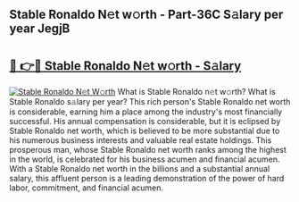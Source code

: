 ## Stable Ronaldo N𝚎t w𝚘rth - Part-36C S𝚊lary per year JegjB

# <h2><a href="http://gc3hs6.nevu.top/?p=Stable+Ronaldo">🔗 👉🔴 Stable Ronaldo N𝚎t w𝚘rth - S𝚊lary</a></h2>

[![Stable Ronaldo N𝚎t W𝚘rth](https://i.imgur.com/Oavwk0R.jpeg)](http://gc3hs6.nevu.top/?p=Stable+Ronaldo)
What is Stable Ronaldo n𝚎t w𝚘rth? What is Stable Ronaldo s𝚊lary per year?
This rich person's Stable Ronaldo net worth is considerable, earning him a place among the industry's most financially successful. His annual compensation is considerable, but it is eclipsed by Stable Ronaldo net worth, which is believed to be more substantial due to his numerous business interests and valuable real estate holdings. This prosperous man, whose Stable Ronaldo net worth ranks among the highest in the world, is celebrated for his business acumen and financial acumen. With a Stable Ronaldo net worth in the billions and a substantial annual salary, this affluent person is a leading demonstration of the power of hard labor, commitment, and financial acumen.
